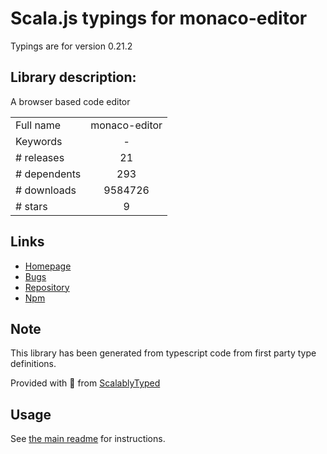 
# Scala.js typings for monaco-editor

Typings are for version 0.21.2

## Library description:
A browser based code editor

|                    |                 |
| ------------------ | :-------------: |
| Full name          | monaco-editor |
| Keywords           | - |
| # releases         | 21 |
| # dependents       | 293 |
| # downloads        | 9584726 |
| # stars            | 9 |

## Links
- [Homepage](https://github.com/Microsoft/monaco-editor#readme)
- [Bugs](https://github.com/Microsoft/monaco-editor/issues)
- [Repository](https://github.com/Microsoft/monaco-editor)
- [Npm](https://www.npmjs.com/package/monaco-editor)
    


## Note
This library has been generated from typescript code from first party type definitions.

Provided with :purple_heart: from [ScalablyTyped](https://github.com/oyvindberg/ScalablyTyped)

## Usage
See [the main readme](../../readme.md) for instructions.


